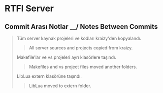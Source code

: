 # RTFI Server

## Commit Arası Notlar __/ Notes Between Commits

> Tüm server kaynak projeleri ve kodları kraizy'den kopyalandı.
>> All server sources and projects copied from kraizy.
>
> Makefile'lar ve vs projeleri ayrı klasörlere taşındı.
>> Makefiles and vs project files moved another folders. 
>
> LibLua extern klasörüne taşındı.
>> LibLua moved to extern folder.